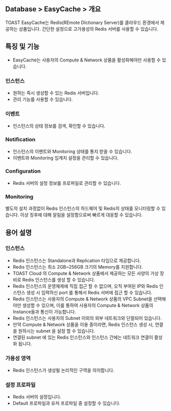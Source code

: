 
## Database > EasyCache > 개요
TOAST EasyCache는 Redis(REmote DIctionary Server)를 클라우드 환경에서 제공하는 상품입니다.
간단한 설정으로 고가용성의 Redis 서버를 사용할 수 있습니다.

## 특징 및 기능

*  EasyCache는 사용자의 Compute & Network 상품을 활성화해야만 사용할 수 있습니다.

### 인스턴스

* 원하는 즉시 생성할 수 있는 Redis 서버입니다. 
* 관리 기능를 사용할 수 있습니다. 

### 이벤트

* 인스턴스의 상태 정보를 검색, 확인할 수 있습니다.

### Notification

* 인스턴스의 이벤트와 Monitoring 상태를 통지 받을 수 있습니다.
* 이벤트와 Monitoring 임계치 설정을 관리할 수 있습니다. 

### Configuration

* Redis 서버의 설정 정보를 프로파일로 관리할 수 있습니다.

### Monitoring
별도의 설치 과정없이 Redis 인스턴스의 하드웨어 및 Redis의 상태를 모니터링할 수 있습니다. 이상 징후에 대해 알림을 설정함으로써 빠르게 대응할 수 있습니다.

## 용어 설명

### 인스턴스

* Redis 인스턴스는 Standalone과 Replication 타입으로 제공합니다.
* Redis 인스턴스는 최소 2GB~256GB 크기의 Memory를 지원합니다.
* TOAST Cloud 의 Compute & Network 상품에서 제공하는 모든 사양의 가상 장비로 Redis 인스턴스를 생성 할 수 있습니다.
* Redis 인스턴스의 운영체제에 직접 접근 할 수 없으며, 오직 부여된 IP와 Redis 인스턴스 생성 시 입력하신 port 를 통해서 Redis 서버에 접근 할 수 있습니다.
* Redis 인스턴스는 사용자의 Compute & Network 상품의 VPC Subnet을 선택해야만 생성할 수 있으며, 이를 통하여 사용자의 Compute & Network 상품의 Instance들과 통신이 가능합니다.
* Redis 인스턴스는 사용자의 Subnet 이외의 외부 네트워크와 단절되어 있습니다. 
* 만약 Compute & Network 상품을 이용 중이라면, Redis 인스턴스 생성 시, 연결을 원하시는 subnet 을 설정 할 수 있습니다.
* 연결된 subnet 에 있는 Redis 인스턴스와 인스턴스 간에는 네트워크 연결이 활성화 됩니다.

### 가용성 영역

* Redis 인스턴스가 생성될 논리적인 구역을 의미합니다.

### 설정 프로파일

* Redis 서버의 설정입니다.
* Default 프로파일과 유저 프로파일 중 설정할 수 있습니다.

